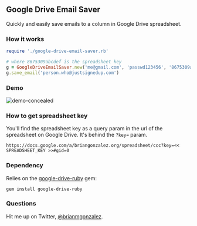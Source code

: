 ## Google Drive Email Saver

Quickly and easily save emails to a column in Google Drive spreadsheet.


### How it works

```ruby
require './google-drive-email-saver.rb'

# where 8675309abcdef is the spreadsheet key
g = GoogleDriveEmailSaver.new('me@gmail.com', 'passwd123456', '8675309abcdef') 
g.save_email('person.who@justsignedup.com')
```

### Demo

![demo-concealed](https://f.cloud.github.com/assets/659829/969570/d3b7070a-05bf-11e3-9c5e-c6655656c932.gif)

### How to get spreadsheet key
You'll find the spreadsheet key as a query param in the url of the spreadsheet on Google Drive. It's behind the `?key=` param.  

```
https://docs.google.com/a/briangonzalez.org/spreadsheet/ccc?key=<< SPREADSHEET_KEY >>#gid=0
```

### Dependency
Relies on the [google-drive-ruby](https://github.com/gimite/google-drive-ruby) gem:

`gem install google-drive-ruby`

### Questions

Hit me up on Twitter, [@brianmgonzalez](http://twitter.com/brianmgonzalez).
